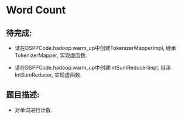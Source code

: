# Word Count

## 待完成:

* 请在DSPPCode.hadoop.warm_up中创建TokenizerMapperImpl, 继承TokenizerMapper, 实现虚函数.

* 请在DSPPCode.hadoop.warm_up中创建IntSumReducerImpl, 继承IntSumReducer, 实现虚函数.

## 题目描述:

* 对单词进行计数.
